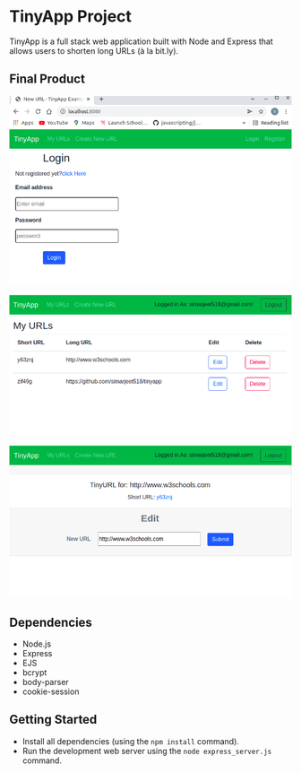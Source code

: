 # TinyApp Project

TinyApp is a full stack web application built with Node and Express that allows users to shorten long URLs (à la bit.ly).

## Final Product

!["Home Page"](https://github.com/simarjeet518/tinyapp/blob/master/docs/Login-page.png?raw=true)

!["My URL page"](https://github.com/simarjeet518/tinyapp/blob/master/docs/my-urls.png?raw=true)

!["Edit URL"](https://github.com/simarjeet518/tinyapp/blob/master/docs/Edit-url.png?raw=true)

## Dependencies

- Node.js
- Express
- EJS
- bcrypt
- body-parser
- cookie-session

## Getting Started

- Install all dependencies (using the `npm install` command).
- Run the development web server using the `node express_server.js` command.